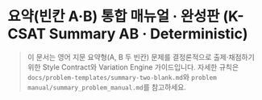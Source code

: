 # 요약(빈칸 A·B) 통합 매뉴얼 · 완성판 (K-CSAT Summary AB · Deterministic)

> 이 문서는 영어 지문 요약형(A, B 두 빈칸) 문제를 결정론적으로 출제·채점하기 위한 Style Contract와 Variation Engine 가이드입니다. 자세한 규칙은 `docs/problem-templates/summary-two-blank.md`와 `problem manual/summary_problem_manual.md`를 참고하세요.
